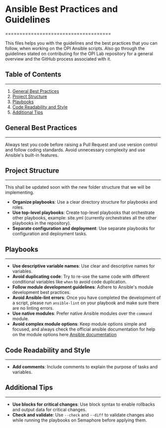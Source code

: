 # Ansible Best Practices and Guidelines

=====================================

This files helps you with the guidelines and the best practices that you can follow, when working on the OPI Ansible scripts. Also go through the guidelines stated on contributing for the OPI Lab repository for a general overview and the GitHub process associated with it.

## Table of Contents

---

1. [General Best Practices](#general-best-practices)
2. [Project Structure](#project-structure)
3. [Playbooks](#playbooks)
4. [Code Readability and Style](#code-readability-and-style)
5. [Additional Tips](#additional-tips)

## General Best Practices

---

Always test you code before raising a Pull Request and use version control and follow coding standards. Avoid unnecessary complexity and use Ansible's built-in features.

## Project Structure

---

This shall be updated soon with the new folder structure that we will be implementing.

- **Organize playbooks**: Use a clear directory structure for playbooks and roles.
- **Use top-level playbooks**: Create top-level playbooks that orchestrate other playbooks, example: site.yml (currently orchestrates all the other playbooks in the repository).
- **Separate configuration and deployment**: Use separate playbooks for configuration and deployment tasks.

## Playbooks

---

- **Use descriptive variable names**: Use clear and descriptive names for variables.
- **Avoid duplicating code**: Try to re-use the same code with different conditional variables like `when` to avoid code duplication.
- **Follow module development guidelines**: Adhere to Ansible's module development best practices.
- **Avoid Ansible-lint errors**: Once you have completed the development of a script, please run `ansible-lint` on your playbook and make sure there are no linting errors.
- **Use native modules**: Prefer native Ansible modules over the `command` module.
- **Avoid complex module options**: Keep module options simple and focused, and always check the official ansible documentation for help on the module options here [Ansible documentation](https://docs.ansible.com/ansible/latest/index.html)

## Code Readability and Style

---

- **Add comments**: Include comments to explain the purpose of tasks and variables.

## Additional Tips

---

- **Use blocks for critical changes**: Use block syntax to enable rollbacks and output data for critical changes.
- **Check and validate**: Use `--check` and `--diff` to validate changes also while running the playbooks on Semaphore before applying them.
